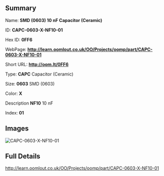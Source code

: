 

## Summary
 
Name: __SMD (0603) 10 nF Capacitor (Ceramic)__

ID: __CAPC-0603-X-NF10-01__

Hex ID: __0FF6__

WebPage: __http://learn.oomlout.co.uk/OO/Projects/oomp/part/CAPC-0603-X-NF10-01__

Short URL: __http://oom.lt/0FF6__


Type: __CAPC__ Capacitor (Ceramic) 

Size: __0603__ SMD (0603) 

Color: __X__  

Description __NF10__ 10 nF 

Index: __01__


## Images
![CAPC-0603-X-NF10-01](http://oomlout.com/oomp-gen/parts/CAPC-0603-X-NF10-01/CAPC-0603-X-NF10-01_420.jpg)



## Full Details

 http://learn.oomlout.co.uk/OO/Projects/oomp/part/CAPC-0603-X-NF10-01















